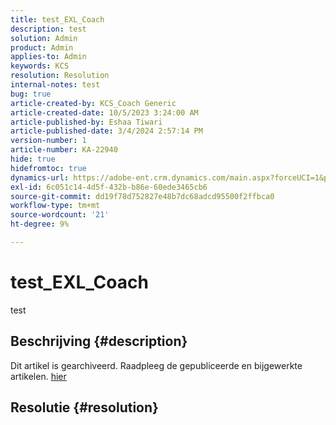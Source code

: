 ```yaml
---
title: test_EXL_Coach
description: test
solution: Admin
product: Admin
applies-to: Admin
keywords: KCS
resolution: Resolution
internal-notes: test
bug: true
article-created-by: KCS_Coach Generic
article-created-date: 10/5/2023 3:24:00 AM
article-published-by: Eshaa Tiwari
article-published-date: 3/4/2024 2:57:14 PM
version-number: 1
article-number: KA-22940
hide: true
hidefromtoc: true
dynamics-url: https://adobe-ent.crm.dynamics.com/main.aspx?forceUCI=1&pagetype=entityrecord&etn=knowledgearticle&id=4470a09a-2e63-ee11-be6e-6045bd006149
exl-id: 6c051c14-4d5f-432b-b86e-60ede3465cb6
source-git-commit: dd19f78d752827e48b7dc68adcd95500f2ffbca0
workflow-type: tm+mt
source-wordcount: '21'
ht-degree: 9%

---
```


# test_EXL_Coach


test

## Beschrijving {#description}

Dit artikel is gearchiveerd. Raadpleeg de gepubliceerde en bijgewerkte artikelen. [hier](https://experienceleague.adobe.com/search.html#sort=relevancy)

## Resolutie {#resolution}
